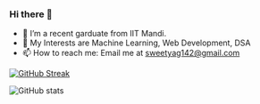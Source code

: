 ### Hi there 👋

- 🔭 I’m a recent garduate from IIT Mandi.
- 🌱 My Interests are Machine Learning, Web Development, DSA
- 📫 How to reach me: Email me at sweetyag142@gmail.com

[![GitHub Streak](https://streak-stats.demolab.com?user=batman14-s&theme=dark)](https://git.io/streak-stats)

![GitHub stats](https://github-readme-stats.vercel.app/api?username=batman14-s&show_icons=true&t&title_color=FA8B01&theme=radical&bg_color=151515&text_color=FFFFFF)





